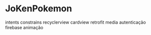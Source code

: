 # JoKenPokemon
intents
constrains
recyclerview
cardview
retrofit
media
autenticação firebase 
animação
